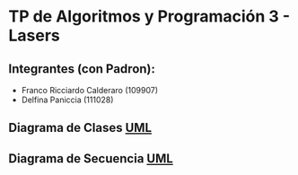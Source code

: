 # TP de Algoritmos y Programación 3 - Lasers

## Integrantes (con Padron):
- Franco Ricciardo Calderaro (109907)
- Delfina Paniccia (111028)

## Diagrama de Clases [UML](doc/diagramaClasesUML.pdf)
## Diagrama de Secuencia [UML](doc/diagramaDeSecuencia.pdf)
